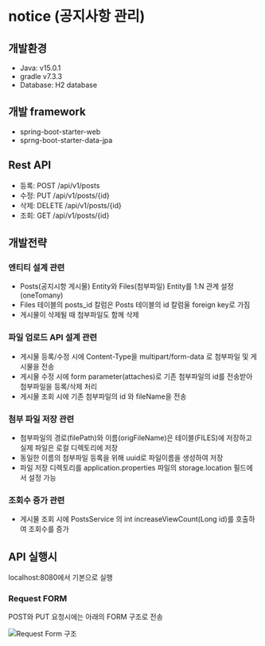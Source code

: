 # notice (공지사항 관리)
## 개발환경
- Java:  v15.0.1 
- gradle v7.3.3
- Database: H2 database

## 개발 framework
- spring-boot-starter-web
- sprng-boot-starter-data-jpa

## Rest API
- 등록: POST /api/v1/posts
- 수정: PUT /api/v1/posts/{id}
- 삭제: DELETE /api/v1/posts/{id}
- 조회: GET /api/v1/posts/{id}

## 개발전략
###  엔티티 설계 관련
- Posts(공지시항 게시물) Entity와 Files(첨부파일) Entity를 1:N 관계 설정(oneTomany)
- Files 테이블의 posts_id 칼럼은 Posts 테이블의 id 칼럼울 foreign key로 가짐
- 게시물이 삭제될 때 첨부파일도 함께 삭제

###  파일 업로드 API 설계 관련
- 게시물 등록/수정 시에 Content-Type을 multipart/form-data 로 첨부파일 및 게시물을 전송
- 게시물 수정 시에 form parameter(attaches)로 기존 첨부파일의 id를 전송받아 첨부파일을 등록/삭제 처리
- 게시물 조회 시에 기존 첨부파일의 id 와 fileName을 전송

### 첨부 파일 저장 관련
- 첨부파일의 경로(filePath)와 이름(origFileName)은 테이블(FILES)에 저장하고 실제 파일은 로컬 디렉토리에 저장
- 동일한 이름의 첨부파일 등록을 위해 uuid로 파일이름을 생성하여 저장
- 파일 저장 디렉토리를 application.properties 파일의 storage.location 필드에서 설정 가능

### 조회수 증가 관련
- 게시물 조회 시에 PostsService 의 int increaseViewCount(Long id)를 호출하여 조회수를 증가

##  API 실행시
localhost:8080에서 기본으로 실행

### Request FORM
POST와 PUT 요청시에는 아래의 FORM 구조로 전송

![Request Form 구조](https://user-images.githubusercontent.com/97577633/151697747-870a149f-9095-4335-8714-2fd3aeb848e9.PNG)
